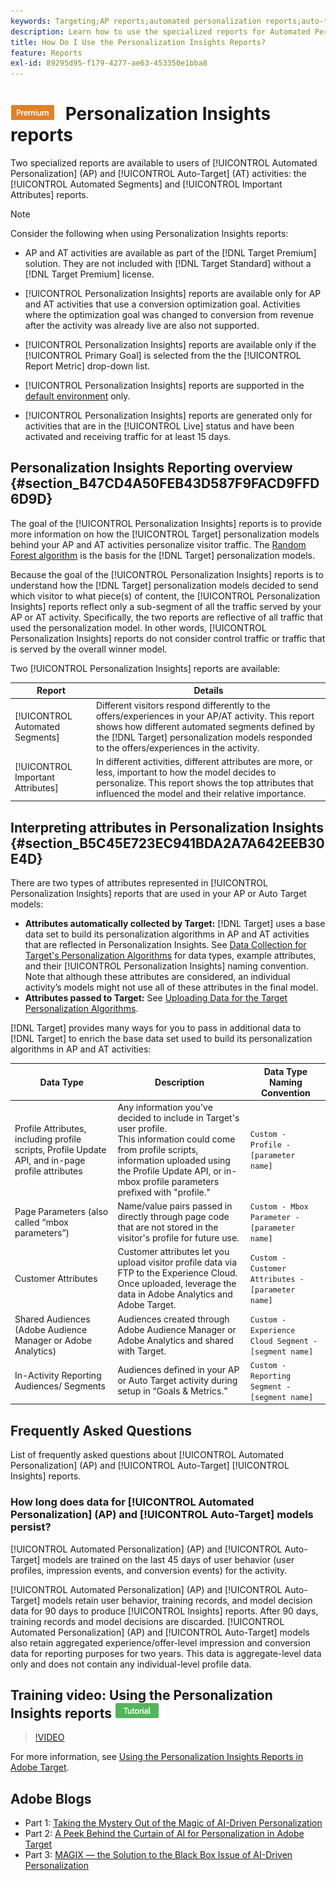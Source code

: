 ```yaml
---
keywords: Targeting;AP reports;automated personalization reports;auto-target;auto target;auto target report;auto-target report;personalization;insights;automated segments;faq;frequently asked questions;important attributes
description: Learn how to use the specialized reports for Automated Personalization (AP) and Auto-Target (AT) activities - Automated Segments and Important Attributes.
title: How Do I Use the Personalization Insights Reports?
feature: Reports
exl-id: 89295d95-f179-4277-ae63-453350e1bba8
---
```

# ![PREMIUM](/help/main/assets/premium.png) Personalization Insights reports

Two specialized reports are available to users of [!UICONTROL Automated Personalization] (AP) and [!UICONTROL Auto-Target] (AT) activities: the [!UICONTROL Automated Segments] and [!UICONTROL Important Attributes] reports.

>[!NOTE]
>
>Consider the following when using Personalization Insights reports:
>
>* AP and AT activities are available as part of the [!DNL Target Premium] solution. They are not included with [!DNL Target Standard] without a [!DNL Target Premium] license.
>
>* [!UICONTROL Personalization Insights] reports are available only for AP and AT activities that use a conversion optimization goal. Activities where the optimization goal was changed to conversion from revenue after the activity was already live are also not supported.
>
>* [!UICONTROL Personalization Insights] reports are available only if the [!UICONTROL Primary Goal] is selected from the the [!UICONTROL Report Metric] drop-down list.
>
>* [!UICONTROL Personalization Insights] reports are supported in the [default environment](/help/main/administrating-target/hosts.md) only.
>
>* [!UICONTROL Personalization Insights] reports are generated only for activities that are in the [!UICONTROL Live] status and have been activated and receiving traffic for at least 15 days.

## Personalization Insights Reporting overview {#section_B47CD4A50FEB43D587F9FACD9FFD6D9D}

The goal of the [!UICONTROL Personalization Insights] reports is to provide more information on how the [!UICONTROL Target] personalization models behind your AP and AT activities personalize visitor traffic. The [Random Forest algorithm](/help/main/c-activities/t-automated-personalization/algo-random-forest.md) is the basis for the [!DNL Target] personalization models.

Because the goal of the [!UICONTROL Personalization Insights] reports is to understand how the [!DNL Target] personalization models decided to send which visitor to what piece(s) of content, the [!UICONTROL Personalization Insights] reports reflect only a sub-segment of all the traffic served by your AP or AT activity. Specifically, the two reports are reflective of all traffic that used the personalization model. In other words, [!UICONTROL Personalization Insights] reports do not consider control traffic or traffic that is served by the overall winner model.

Two [!UICONTROL Personalization Insights] reports are available:

| Report | Details |
|--- |--- |
|[!UICONTROL Automated Segments]|Different visitors respond differently to the offers/experiences in your AP/AT activity. This report shows how different automated segments defined by the [!DNL Target] personalization models responded to the offers/experiences in the activity.|
|[!UICONTROL Important Attributes]|In different activities, different attributes are more, or less, important to how the model decides to personalize. This report shows the top attributes that influenced the model and their relative importance.|

## Interpreting attributes in Personalization Insights {#section_B5C45E723EC941BDA2A7A642EEB30E4D}

There are two types of attributes represented in [!UICONTROL Personalization Insights] reports that are used in your AP or Auto Target models:

* **Attributes automatically collected by Target:** [!DNL Target] uses a base data set to build its personalization algorithms in AP and AT activities that are reflected in Personalization Insights. See [Data Collection for Target's Personalization Algorithms](/help/main/c-activities/t-automated-personalization/ap-data.md) for data types, example attributes, and their [!UICONTROL Personalization Insights] naming convention. Note that although these attributes are considered, an individual activity’s models might not use all of these attributes in the final model. 
* **Attributes passed to Target:** See [Uploading Data for the Target Personalization Algorithms](/help/main/c-activities/t-automated-personalization/uploading-data-for-the-target-personalization-algorithms.md).

[!DNL Target] provides many ways for you to pass in additional data to [!DNL Target] to enrich the base data set used to build its personalization algorithms in AP and AT activities:

| Data Type | Description | Data Type Naming Convention |
|--- |--- |--- |
|Profile Attributes, including profile scripts, Profile Update API, and in-page profile attributes|Any information you've decided to include in Target's user profile.<br>This information could come from profile scripts, information uploaded using the Profile Update API, or in-mbox profile parameters prefixed with "profile."|`Custom - Profile - [parameter name]`|
|Page Parameters (also called “mbox parameters”)|Name/value pairs passed in directly through page code that are not stored in the visitor's profile for future use.|`Custom - Mbox Parameter - [parameter name]`|
|Customer Attributes|Customer attributes let you upload visitor profile data via FTP to the Experience Cloud. Once uploaded, leverage the data in Adobe Analytics and Adobe Target.|`Custom - Customer Attributes - [parameter name]`|
|Shared Audiences (Adobe Audience Manager or Adobe Analytics)|Audiences created through Adobe Audience Manager or Adobe Analytics and shared with Target.|`Custom - Experience Cloud Segment - [segment name]`|
|In-Activity Reporting Audiences/ Segments|Audiences defined in your AP or Auto Target activity during setup in “Goals & Metrics.”|`Custom - Reporting Segment - [segment name]`|

## Frequently Asked Questions

List of frequently asked questions about [!UICONTROL Automated Personalization] (AP) and [!UICONTROL Auto-Target] [!UICONTROL Insights] reports.

### How long does data for [!UICONTROL Automated Personalization] (AP) and [!UICONTROL Auto-Target] models persist?

[!UICONTROL Automated Personalization] (AP) and [!UICONTROL Auto-Target] models are trained on the last 45 days of user behavior (user profiles, impression events, and conversion events) for the activity. 

[!UICONTROL Automated Personalization] (AP) and [!UICONTROL Auto-Target] models retain user behavior, training records, and model decision data for 90 days to produce [!UICONTROL Insights] reports. After 90 days, training records and model decisions are discarded. [!UICONTROL Automated Personalization] (AP) and [!UICONTROL Auto-Target] models also retain aggregated experience/offer-level impression and conversion data for reporting purposes for two years. This data is aggregate-level data only and does not contain any individual-level profile data.

## Training video: Using the Personalization Insights reports ![Tutorial badge](/help/main/assets/tutorial.png)

>[!VIDEO](https://video.tv.adobe.com/v/25601/)

For more information, see [Using the Personalization Insights Reports in Adobe Target](https://helpx.adobe.com/target/kt/using/personalization-insights-report-feature-video-use.html).

## Adobe Blogs

* Part 1: [Taking the Mystery Out of the Magic of AI-Driven Personalization](https://theblog.adobe.com/taking-mystery-magic-ai-driven-personalization-part-1/)
* Part 2: [A Peek Behind the Curtain of AI for Personalization in Adobe Target](https://theblog.adobe.com/a-peek-behind-the-curtain-of-ai-for-personalization-in-adobe-target/)
* Part 3: [MAGIX — the Solution to the Black Box Issue of AI-Driven Personalization](https://theblog.adobe.com/magix-the-solution-to-the-black-box-issue-of-ai-driven-personalization/)
